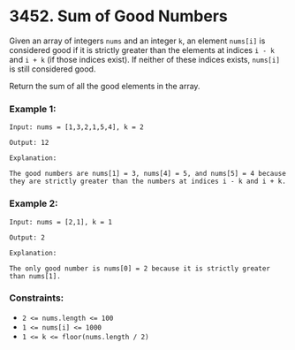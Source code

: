 # 3452. Sum of Good Numbers

Given an array of integers `nums` and an integer `k`, an element `nums[i]` is considered good if it is strictly greater than the elements at indices `i - k` and `i + k` (if those indices exist). If neither of these indices exists, `nums[i]` is still considered good.

Return the sum of all the good elements in the array.

### Example 1:

```
Input: nums = [1,3,2,1,5,4], k = 2

Output: 12

Explanation:

The good numbers are nums[1] = 3, nums[4] = 5, and nums[5] = 4 because they are strictly greater than the numbers at indices i - k and i + k.
```

### Example 2:

```
Input: nums = [2,1], k = 1

Output: 2

Explanation:

The only good number is nums[0] = 2 because it is strictly greater than nums[1].
```

### Constraints:

- `2 <= nums.length <= 100`
- `1 <= nums[i] <= 1000`
- `1 <= k <= floor(nums.length / 2)`
